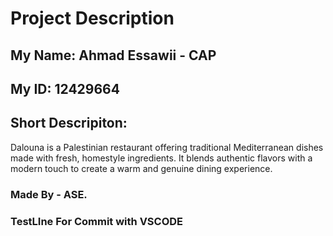 # Project Description

## My Name: Ahmad Essawii - CAP

## My ID: 12429664

## Short Descripiton:
Dalouna is a Palestinian restaurant offering traditional Mediterranean dishes made with fresh, homestyle ingredients. It blends authentic flavors with a modern touch to create a warm and genuine dining experience.

### Made By - ASE. 


### TestLIne For Commit with VSCODE

